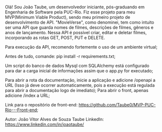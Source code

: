 Olá! Sou João Taube, um desenvolvedor iniciante, pós-graduando em Engenharia de Software pela PUC-Rio. Fiz esse projeto para meu MVP(Minimum Viable Product), sendo meu primeiro projeto de desenvolvimento de API. "MovieVerse", como denominei, tem como intuito ser uma API que guarda nomes de filmes, descrições de filmes, gêneros e anos de lançamento. Nessa API é possível criar, editar e deletar filmes, incorporando as rotas GET, POST, PUT e DELETE.

Para execução da API, recomendo fortemente o uso de um ambiente virtual;

Antes de tudo, comande: pip install -r requirements.txt;

Um script do banco de dados Mysql com SQLAlchemy está configurado para dar a carga inicial de informações assim que o app.py for executado;

Para abrir a rota da documentação, inicie a aplicação e adicione /openapi a URL (Isso já deve ocorrer automaticamente, pois a execução está regulada para abrir a documentação logo de imediato);
Para abrir o front, apenas adicione /index a URL;

Link para o repositório de front-end: https://github.com/Taube0/MVP-PUC-Rio---Front-end;

Autor: João Vitor Alves de Souza Taube LinkedIn: https://www.linkedin.com/in/joaotaube/
